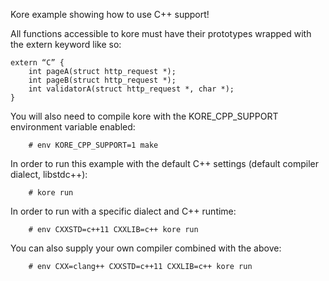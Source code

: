 Kore example showing how to use C++ support!

All functions accessible to kore must have their prototypes wrapped with the extern keyword like so:
```
extern “C” {
	int pageA(struct http_request *);
	int pageB(struct http_request *);
	int validatorA(struct http_request *, char *);
}
```

You will also need to compile kore with the KORE_CPP_SUPPORT environment variable enabled:
```
	# env KORE_CPP_SUPPORT=1 make
```

In order to run this example with the default C++ settings (default compiler dialect, libstdc++):
```
	# kore run
```

In order to run with a specific dialect and C++ runtime:
```
	# env CXXSTD=c++11 CXXLIB=c++ kore run
```

You can also supply your own compiler combined with the above:
```
	# env CXX=clang++ CXXSTD=c++11 CXXLIB=c++ kore run
```
